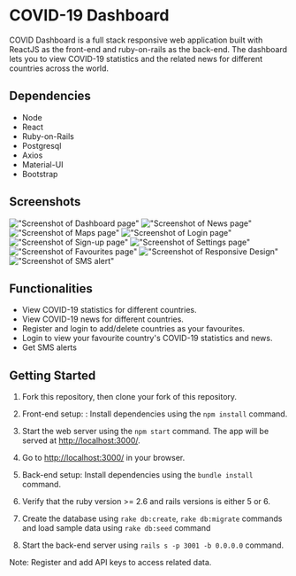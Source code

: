 # COVID-19 Dashboard

COVID Dashboard is a full stack responsive web application built with ReactJS as the front-end and ruby-on-rails as the back-end. The dashboard lets you to view COVID-19 statistics and the related news for different countries across the world.

## Dependencies

- Node
- React
- Ruby-on-Rails
- Postgresql
- Axios
- Material-UI
- Bootstrap

## Screenshots

!["Screenshot of Dashboard page"](https://github.com/Marwa7246/covid-dashboard/blob/master/screenshots/01_Dashboard.png)
!["Screenshot of News page"](https://github.com/Marwa7246/covid-dashboard/blob/master/screenshots/03_News.png)
!["Screenshot of Maps page"](https://github.com/Marwa7246/covid-dashboard/blob/master/screenshots/05_Maps.png)
!["Screenshot of Login page"](https://github.com/Marwa7246/covid-dashboard/blob/master/screenshots/06_Login.png)
!["Screenshot of Sign-up page"](https://github.com/Marwa7246/covid-dashboard/blob/master/screenshots/07_Signup.png)
!["Screenshot of Settings page"](https://github.com/Marwa7246/covid-dashboard/blob/master/screenshots/11_Settings3.png)
!["Screenshot of Favourites page"](https://github.com/Marwa7246/covid-dashboard/blob/master/screenshots/13_Favourites3.png)
!["Screenshot of Responsive Design"](https://github.com/Marwa7246/covid-dashboard/blob/master/screenshots/15_ResponsiveDesign1.png)
!["Screenshot of SMS alert"](https://github.com/Marwa7246/covid-dashboard/blob/master/screenshots/18_SMS%20alert.jpg)

## Functionalities

- View COVID-19 statistics for different countries.
- View COVID-19 news for different countries.
- Register and login to add/delete countries as your favourites.
- Login to view your favourite country's COVID-19 statistics and news.
- Get SMS alerts

## Getting Started

1. Fork this repository, then clone your fork of this repository.

2. Front-end setup: : Install dependencies using the `npm install` command.
3. Start the web server using the `npm start` command. The app will be served at <http://localhost:3000/>.
4. Go to <http://localhost:3000/> in your browser.

5. Back-end setup: Install dependencies using the `bundle install` command.
6. Verify that the ruby version >= 2.6 and rails versions is either 5 or 6.
7. Create the database using `rake db:create`, `rake db:migrate` commands and load sample data using `rake db:seed` command
8. Start the back-end server using `rails s -p 3001 -b 0.0.0.0` command.

Note: Register and add API keys to access related data.
